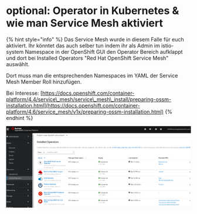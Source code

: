 # optional: Operator in Kubernetes & wie man Service Mesh aktiviert

{% hint style="info" %}
Das Service Mesh wurde in diesem Falle für euch aktiviert. Ihr könntet das auch selber tun indem ihr als Admin im istio-system Namespace in der OpenShift GUI den Operator Bereich aufklappt und dort bei Installed Operators "Red Hat OpenShift Service Mesh" auswählt.

Dort muss man die entsprechenden Namespaces im YAML der Service Mesh Member Roll hinzufügen.

Bei Interesse: [https://docs.openshift.com/container-platform/4.4/service\_mesh/service\_mesh\_install/preparing-ossm-installation.html](https://docs.openshift.com/container-platform/4.6/service_mesh/v1x/preparing-ossm-installation.html)
{% endhint %}

![](../../../.gitbook/assets/image%20%28117%29.png)



